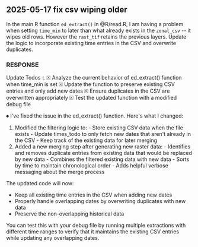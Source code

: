 
## 2025-05-17 fix csv wiping older

In the main R function `ed_extract()` in @R/read.R, I am having a problem when setting
`time_min` to later than what already exists in the `zonal_csv` -- it wipes 
old rows. However the `rast_tif` retains the previous layers. Update the logic
to incorporate existing time entries in the CSV and overwrite duplicates.

### RESPONSE

Update Todos
  ⎿ ☒ Analyze the current behavior of ed_extract() function when time_min is set
     ☒ Update the function to preserve existing CSV entries and only add new dates
     ☒ Ensure duplicates in the CSV are overwritten appropriately
     ☒ Test the updated function with a modified debug file

⏺ I've fixed the issue in the ed_extract() function. Here's what I changed:

  1. Modified the filtering logic to:
    - Store existing CSV data when the file exists
    - Update times_todo to only fetch new dates that aren't already in the CSV
    - Keep track of the existing data for later merging
  2. Added a new merging step after generating new raster data:
    - Identifies and removes duplicate entries from existing data that would be replaced by new data
    - Combines the filtered existing data with new data
    - Sorts by time to maintain chronological order
    - Adds helpful verbose messaging about the merge process

  The updated code will now:
  - Keep all existing time entries in the CSV when adding new dates
  - Properly handle overlapping dates by overwriting duplicates with new data
  - Preserve the non-overlapping historical data

  You can test this with your debug file by running multiple extractions with different time ranges to verify that it maintains
  the existing CSV entries while updating any overlapping dates.
